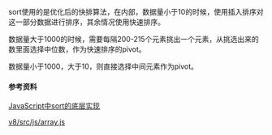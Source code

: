 sort使用的是优化后的快排算法，在内部，数据量小于10的时候，使用插入排序对这一部分数据进行排序，其余情况使用快速排序。

数据量大于1000的时候，需要每隔200-215个元素挑出一个元素，从挑选出来的数里面选择中位数，作为快速排序的pivot。

数据量小于1000，大于10，则直接选择中间元素作为pivot。

#### 参考资料

[JavaScript中sort的底层实现](https://juejin.cn/post/6977983566256799781)

[v8/src/js/array.js](https://github.com/v8/v8/blob/98d735069d0937f367852ed968a33210ceb527c2/src/js/array.js)

